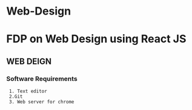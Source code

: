 # Web-Design
# FDP on Web Design using React JS
## WEB DEIGN
### Software Requirements
     1. Text editor
     2.Git
     3. Web server for chrome
